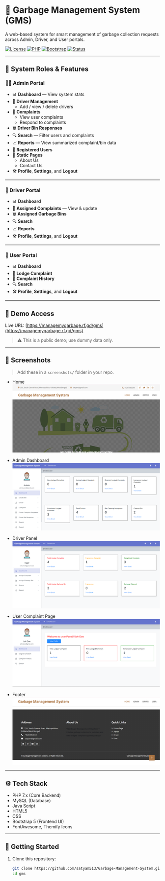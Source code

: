 
# 🚮 Garbage Management System (GMS)

A web-based system for smart management of garbage collection requests across Admin, Driver, and User portals.

[![License](https://img.shields.io/github/license/yourusername/gms)](LICENSE)
[![PHP](https://img.shields.io/badge/PHP-7.4%2B-blue)]()
[![Bootstrap](https://img.shields.io/badge/UI-Bootstrap%205-blueviolet)]()
[![Status](https://img.shields.io/badge/project-live-success)](https://managemygarbage.rf.gd/gms/index.php)

---

## 🚦 System Roles & Features

### 👨‍💼 Admin Portal

- 📊 **Dashboard** — View system stats
- 🚚 **Driver Management**
  - Add / view / delete drivers
- 📁 **Complaints**
  - View user complaints
  - Respond to complaints
- 🗑️ **Driver Bin Responses**
- 🔍 **Search** — Filter users and complaints
- 📈 **Reports** — View summarized complaint/bin data
- 👤 **Registered Users**
- 🧾 **Static Pages**
  - About Us
  - Contact Us
- 🛠️ **Profile**, **Settings**, and **Logout**

---

### 🚛 Driver Portal

- 📊 **Dashboard**
- 📩 **Assigned Complaints** — View & update
- 🗑️ **Assigned Garbage Bins**
- 🔍 **Search**
- 📈 **Reports**
- 🛠️ **Profile**, **Settings**, and **Logout**

---

### 👤 User Portal

- 📊 **Dashboard**
- 📝 **Lodge Complaint**
- 📜 **Complaint History**
- 🔍 **Search**
- 🛠️ **Profile**, **Settings**, and **Logout**

---

## 🧪 Demo Access

Live URL: [https://managemygarbage.rf.gd/gms](https://managemygarbage.rf.gd/gms)

> ⚠️ This is a public demo; use dummy data only.

---

## 📸 Screenshots

> Add these in a `screenshots/` folder in your repo.

- Home  
  ![Admin](https://github.com/satyam513/Garbage-Management-System/blob/main/Home.png?raw=true)

- Admin Dashboard  
  ![Admin](https://github.com/satyam513/Garbage-Management-System/blob/main/Admin-portal.png?raw=true)

- Driver Panel  
  ![Driver](https://github.com/satyam513/Garbage-Management-System/blob/main/Driver-Portal.png?raw=true)

- User Complaint Page  
  ![User](https://github.com/satyam513/Garbage-Management-System/blob/main/User-portal.png?raw=true)


- Footer  
  ![Admin](https://github.com/satyam513/Garbage-Management-System/blob/main/Footer.png?raw=true)

---

## ⚙️ Tech Stack

- PHP 7.x (Core Backend)
- MySQL (Database)
- Java Script
- HTML5
- CSS
- Bootstrap 5 (Frontend UI)
- FontAwesome, Themify Icons

---

## 🚀 Getting Started

1. Clone this repository:
   ```bash
   git clone https://github.com/satyam513/Garbage-Management-System.git
   cd gms


